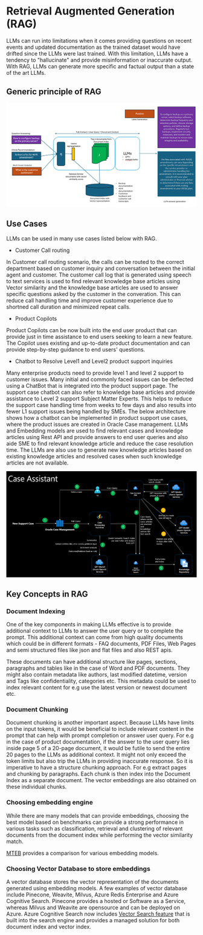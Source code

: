 # Retrieval Augmented Generation (RAG)
LLMs can run into limitations when it comes providing  questions on recent events and updated documentation as the trained dataset would have drifted since the LLMs were last trained. With this limitation, LLMs have a tendency to "hallucinate" and provide misinformation or inaccurate output. With RAG, LLMs can generate more specific and factual output than a state of the art LLMs. 


## Generic principle of RAG

![](./RAG-overview.png)



## Use Cases
LLMs can be used in many use cases listed below with RAG.

* Customer Call routing

In Customer call routing scenario, the calls can be routed to the correct department based on customer inquiry and conversation between the initial agent and customer. The customer call log that is generated using speech to text services is used to find relevant knowledge base articles using Vector similarity and the knowledge base articles are used to answer specific questions asked by the customer in the converation. This can reduce call handling time and improve customer experience due to shortned call duration and minimized repeat calls. 
* Product Copilots

Product Copilots can be now built into the end user product that can provide just in time assistance to end users seeking to learn a new feature. The Copilot uses existing and up-to-date product documentation and can provide step-by-step guidance to end users' questions.
* Chatbot to Resolve Level1 and Level2 product support inquiries

Many enterprise products need to provide level 1 and level 2 support to customer issues. Many initial and commonly faced issues can be deflected using a ChatBot that is integrated into the product support page. The support case chatbot can also refer to knowledge base articles and provide assistance to Level 2 support Subject Matter Experts. This helps to reduce the support case handling time from weeks to few days and also results into fewer L1 support issues being handled by SMEs. The below architecture shows how a chatbot can be implemented in product support use cases, where the product issues are created in Oracle Case management. LLMs and Embedding models are used to find relevant cases and knowledge articles using Rest API and provide answers to end user queries and also aide SME to find relevant knowledge article and reduce the case resolution time. The LLMs are also use to generate new knowledge articles based on existing knowledge articles and resolved cases when such knowledge articles are not available.

![](./support-case-chatbot.png)


## Key Concepts in RAG

### Document Indexing

One of the key components in making LLMs effective is to provide additional context to LLMs to answer the user query or to complete the prompt. This additional context can come from high quality documents which could be in different formats - FAQ documents, PDF Files, Web Pages and semi structured files like json and flat files and also REST apis. 

These documents can have additional structure like pages, sections, paragraphs and tables like in the case of Word and PDF documents. They might also contain metadata like authors, last modified datetime, version and Tags like confidentiality, categories etc. This metadata could be used to index relevant content for e.g use the latest version or newest document etc. 


### Document Chunking

Document chunking is another important aspect. Because LLMs have limits on the input tokens, it would be beneficial to include relevant content in the prompt that can help with prompt completion or answer user query. For e.g in the case of product documentation, if the answer to the user query lies inside page 5 of a 20-page document, it would be futile to send the entire 20 pages to the LLMs as additional context. It might not only exceed the token limits but also trip the LLMs in providing inaccurate response. 
So it is imperative to have a structure chunking approach. For e.g extract pages and chunking by paragraphs. Each chunk is then index into the Document Index as a separate document. The vector embeddings are also obtained on these individual chunks. 

### Choosing embedding engine

While there are many models that can provide embeddings, choosing the best model based on benchmarks can provide a strong performance in various tasks such as classification, retrieval and clustering of relevant documents from the document index while performing the vector similarity match. 

[MTEB](https://huggingface.co/spaces/mteb/leaderboard) provides a comparison for various embedding models.




### Choosing Vector Database to store embeddings

A vector database stores the vector representation of the documents generated using embedding models. A few examples of vector database include Pinecone, Weavite, Milvus, Azure Redis Enterprise and Azure Cognitive Search. Pinecone provides a hosted or Software as a Service, whereas Milvus and Weavite are opensource and can be deployed on Azure. 
Azure Cognitive Search now includes [Vector Search feature](https://github.com/Azure/cognitive-search-vector-pr) that is built into the search engine and provides a managed solution for both document index and vector index.





